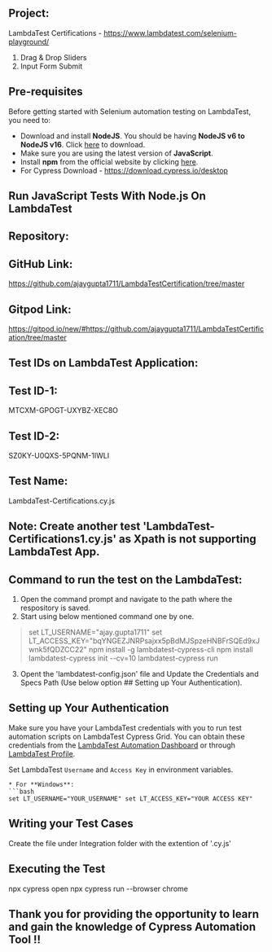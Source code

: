 ## Project: 
LambdaTest Certifications - https://www.lambdatest.com/selenium-playground/
1. Drag & Drop Sliders
2. Input Form Submit


## Pre-requisites

Before getting started with Selenium automation testing on LambdaTest, you need to:

* Download and install **NodeJS**. You should be having **NodeJS v6 to NodeJS v16**. Click [here](https://nodejs.org/en/) to download.
* Make sure you are using the latest version of **JavaScript**.
* Install **npm** from the official website by clicking [here](https://www.npmjs.com/).
* For Cypress Download - https://download.cypress.io/desktop


## Run JavaScript Tests With Node.js On LambdaTest


## Repository:
## GitHub Link:
https://github.com/ajaygupta1711/LambdaTestCertification/tree/master
## Gitpod Link:
https://gitpod.io/new/#https://github.com/ajaygupta1711/LambdaTestCertification/tree/master


## Test IDs on LambdaTest Application:
## Test ID-1:
MTCXM-GPOGT-UXYBZ-XEC8O
## Test ID-2:
SZ0KY-U0QXS-5PQNM-1IWLI


## Test Name:
LambdaTest-Certifications.cy.js


## Note: Create another test 'LambdaTest-Certifications1.cy.js' as Xpath is not supporting LambdaTest App.


## Command to run the test on the LambdaTest:

1. Open the command prompt and navigate to the path where the respository is saved.
2. Start using below mentioned command one by one.

> set LT_USERNAME="ajay.gupta1711"
> set LT_ACCESS_KEY="bqYNGEZJNRPsajxx5pBdMJSpzeHNBFrSQEd9xJwnk5fQDZCC22"
> npm install -g lambdatest-cypress-cli
> npm install
> lambdatest-cypress init --cv=10
> lambdatest-cypress run

3. Opent the 'lambdatest-config.json' file and Update the Credentials and Specs Path (Use below option ## Setting up Your Authentication).


## Setting up Your Authentication

Make sure you have your LambdaTest credentials with you to run test automation scripts on LambdaTest Cypress Grid. You can obtain these credentials from the [LambdaTest Automation Dashboard](https://automation.lambdatest.com/build/?utm_source=github&utm_medium=repo&utm_campaign=nodejs-selenium-sample) or through [LambdaTest Profile](https://accounts.lambdatest.com/login/?utm_source=github&utm_medium=repo&utm_campaign=nodejs-selenium-sample).

Set LambdaTest `Username` and `Access Key` in environment variables.

  ```
  * For **Windows**:
  ```bash
  set LT_USERNAME="YOUR_USERNAME" set LT_ACCESS_KEY="YOUR ACCESS KEY"
  ```


## Writing your Test Cases

Create the file under Integration folder with the extention of '<file name>.cy.js'


## Executing the Test

npx cypress open
npx cypress run --browser chrome

## Thank you for providing the opportunity to learn and gain the knowledge of Cypress Automation Tool !!